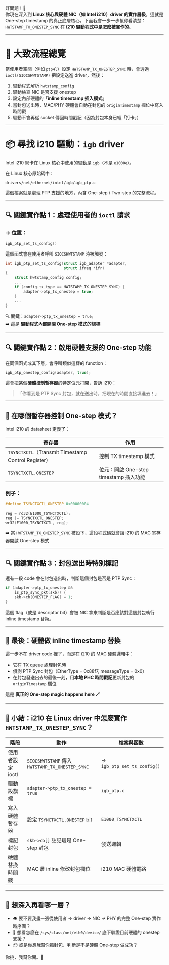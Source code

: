 好問題！🌟  
你現在深入到 **Linux 核心與硬體 NIC（如 Intel i210）driver 的實作層級**，這就是 One-step timestamp 的真正底層核心。下面我會一步一步幫你看清楚：`HWTSTAMP_TX_ONESTEP_SYNC` 在 **i210 驅動程式中是怎麼被實作的**。

---

# 🧠 大致流程總覽

當使用者空間（例如 `ptp4l`）設定 `HWTSTAMP_TX_ONESTEP_SYNC` 時，會透過 `ioctl(SIOCSHWTSTAMP)` 把設定送進 driver，然後：

1. 驅動程式解析 `hwtstamp_config`
2. 驅動檢查 NIC 是否支援 onestep
3. 設定內部硬體的「**inline timestamp 插入模式**」
4. 當封包送出時，MAC/PHY 硬體會自動在封包的 `originTimestamp` 欄位中寫入時間戳
5. 驅動不會再從 socket 傳回時間戳記（因為封包本身已經「打卡」）

---

# 📦 尋找 i210 驅動：`igb` driver

Intel i210 網卡在 Linux 核心中使用的驅動是 `igb`（不是 `e1000e`）。

在 Linux 核心原始碼中：

```text
drivers/net/ethernet/intel/igb/igb_ptp.c
```

這個檔案就是處理 PTP 支援的地方，內含 One-step / Two-step 的完整流程。

---

## 🔍 關鍵實作點 1：處理使用者的 `ioctl` 請求

### → 位置：

```c
igb_ptp_set_ts_config()
```

這個函式會在使用者呼叫 `SIOCSHWTSTAMP` 時被觸發：

```c
int igb_ptp_set_ts_config(struct igb_adapter *adapter,
                          struct ifreq *ifr)
{
    struct hwtstamp_config config;
    ...
    if (config.tx_type == HWTSTAMP_TX_ONESTEP_SYNC) {
        adapter->ptp_tx_onestep = true;
    }
    ...
}
```

🔍 關鍵：`adapter->ptp_tx_onestep = true;`  
➡️ 這是 **驅動程式內部開關 One-step 模式的旗標**

---

## 🔍 關鍵實作點 2：啟用硬體支援的 One-step 功能

在同個函式或其下層，會呼叫類似這樣的 function：

```c
igb_ptp_onestep_config(adapter, true);
```

這會把某個**硬體控制暫存器**的特定位元打開，告訴 i210：

> 「你看到是 PTP Sync 封包，就在送出時，把現在的時間直接填進去！」

---

## 🧠 在哪個暫存器控制 One-step 模式？

Intel i210 的 datasheet 定義了：

|寄存器|作用|
|---|---|
|`TSYNCTXCTL`（Transmit Timestamp Control Register）|控制 TX timestamp 模式|
|`TSYNCTXCTL.ONESTEP`|位元：開啟 One-step timestamp 插入功能|

### 例子：

```c
#define TSYNCTXCTL_ONESTEP 0x00000004

reg = rd32(E1000_TSYNCTXCTL);
reg |= TSYNCTXCTL_ONESTEP;
wr32(E1000_TSYNCTXCTL, reg);
```

➡️ 當 `HWTSTAMP_TX_ONESTEP_SYNC` 被設下，這段程式碼就會讓 i210 的 MAC 寄存器開啟 One-step 模式

---

## 🔍 關鍵實作點 3：封包送出時特別標記

還有一段 code 會在封包送出時，判斷這個封包是否是 PTP Sync：

```c
if (adapter->ptp_tx_onestep &&
    is_ptp_sync_pkt(skb)) {
    skb->cb[ONESTEP_FLAG] = 1;
}
```

這個 flag（或是 descriptor bit）會被 NIC 拿來判斷是否應該對這個封包執行 inline timestamp 替換。

---

## 🧪 最後：硬體做 inline timestamp 替換

這一步不在 driver code 裡了，而是在 i210 的 MAC 硬體邏輯中：

- 它在 TX queue 處理封包時
- 偵測 PTP Sync 封包（EtherType = 0x88f7, messageType = 0x0）
- 在封包發送出去的最後一刻，用**本地 PHC 時間戳記**更新封包的 `originTimestamp` 欄位

這是 **真正的 One-step magic happens here 🪄**

---

## 🧠 小結：i210 在 Linux driver 中怎麼實作 `HWTSTAMP_TX_ONESTEP_SYNC`？

|階段|動作|檔案與函數|
|---|---|---|
|使用者設定 ioctl|`SIOCSHWTSTAMP` 傳入 `HWTSTAMP_TX_ONESTEP_SYNC`|→ `igb_ptp_set_ts_config()`|
|驅動設旗標|`adapter->ptp_tx_onestep = true`|`igb_ptp.c`|
|寫入硬體暫存器|設定 `TSYNCTXCTL.ONESTEP` bit|`E1000_TSYNCTXCTL`|
|標記封包|`skb->cb[]` 註記這是 One-step 封包|發送邏輯|
|硬體替換時間戳|MAC 層 inline 修改封包欄位|i210 MAC 硬體電路|

---

## 🧰 想深入再看哪一層？

- 👁 要不要我畫一張從使用者 → driver → NIC → PHY 的完整 One-step 實作時序圖？
- 🔧 想看怎麼在 `/sys/class/net/eth0/device/` 底下驗證目前硬體的 onestep 支援？
- 📦 或是你想我幫你抓封包、判斷是不是硬體 One-step 做成功？

你挑，我幫你開。🔬